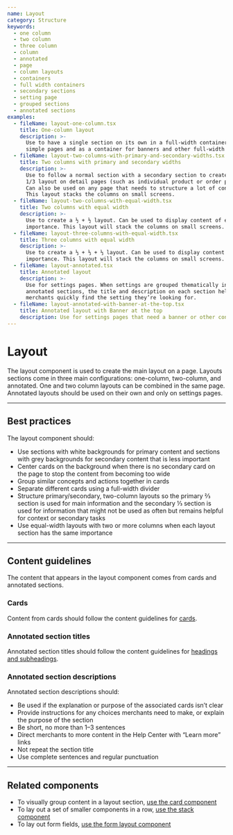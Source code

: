 ```yaml
---
name: Layout
category: Structure
keywords:
  - one column
  - two column
  - three column
  - column
  - annotated
  - page
  - column layouts
  - containers
  - full width containers
  - secondary sections
  - setting page
  - grouped sections
  - annotated sections
examples:
  - fileName: layout-one-column.tsx
    title: One-column layout
    description: >-
      Use to have a single section on its own in a full-width container. Use for
      simple pages and as a container for banners and other full-width content.
  - fileName: layout-two-columns-with-primary-and-secondary-widths.tsx
    title: Two columns with primary and secondary widths
    description: >-
      Use to follow a normal section with a secondary section to create a 2/3 +
      1/3 layout on detail pages (such as individual product or order pages).
      Can also be used on any page that needs to structure a lot of content.
      This layout stacks the columns on small screens.
  - fileName: layout-two-columns-with-equal-width.tsx
    title: Two columns with equal width
    description: >-
      Use to create a ½ + ½ layout. Can be used to display content of equal
      importance. This layout will stack the columns on small screens.
  - fileName: layout-three-columns-with-equal-width.tsx
    title: Three columns with equal width
    description: >-
      Use to create a ⅓ + ⅓ + ⅓ layout. Can be used to display content of equal
      importance. This layout will stack the columns on small screens.
  - fileName: layout-annotated.tsx
    title: Annotated layout
    description: >-
      Use for settings pages. When settings are grouped thematically in
      annotated sections, the title and description on each section helps
      merchants quickly find the setting they’re looking for.
  - fileName: layout-annotated-with-banner-at-the-top.tsx
    title: Annotated layout with Banner at the top
    description: Use for settings pages that need a banner or other content at the top.
---
```


# Layout

The layout component is used to create the main layout on a page. Layouts sections come in three main configurations: one-column, two-column, and annotated. One and two column layouts can be combined in the same page. Annotated layouts should be used on their own and only on settings pages.

---

## Best practices

The layout component should:

- Use sections with white backgrounds for primary content and sections with grey backgrounds for secondary content that is less important
- Center cards on the background when there is no secondary card on the page to stop the content from becoming too wide
- Group similar concepts and actions together in cards
- Separate different cards using a full-width divider
- Structure primary/secondary, two-column layouts so the primary ⅔ section is used for main information and the secondary ⅓ section is used for information that might not be used as often but remains helpful for context or secondary tasks
- Use equal-width layouts with two or more columns when each layout section has the same importance

---

## Content guidelines

The content that appears in the layout component comes from cards and annotated sections.

### Cards

Content from cards should follow the content guidelines for [cards](https://polaris.shopify.com/components/structure/card#section-content-guidelines).

### Annotated section titles

Annotated section titles should follow the content guidelines for [headings and subheadings](https://polaris.shopify.com/content/actionable-language#section-headings-and-subheadings).

### Annotated section descriptions

Annotated section descriptions should:

- Be used if the explanation or purpose of the associated cards isn’t clear
- Provide instructions for any choices merchants need to make, or explain the purpose of the section
- Be short, no more than 1–3 sentences
- Direct merchants to more content in the Help Center with “Learn more” links
- Not repeat the section title
- Use complete sentences and regular punctuation

---

## Related components

- To visually group content in a layout section, [use the card component](https://polaris.shopify.com/components/structure/card)
- To lay out a set of smaller components in a row, [use the stack component](https://polaris.shopify.com/components/structure/stack)
- To lay out form fields, [use the form layout component](https://polaris.shopify.com/components/forms/form-layout)
